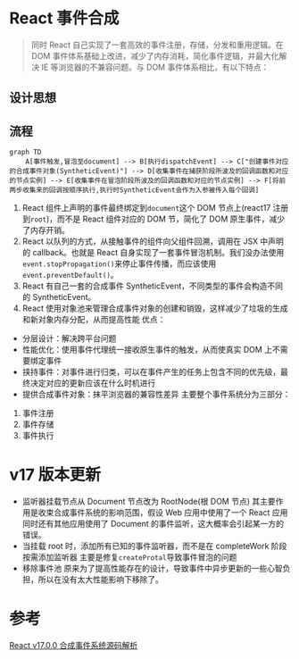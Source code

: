 # React 事件合成

> 同时
> React 自己实现了一套高效的事件注册，存储，分发和重用逻辑。在 DOM 事件体系基础上改进，减少了内存消耗，简化事件逻辑，并最大化解决 IE 等浏览器的不兼容问题。与 DOM 事件体系相比，有以下特点：

## 设计思想

## 流程

```mermaid
graph TD
    A[事件触发,冒泡至document] --> B[执行dispatchEvent] --> C["创建事件对应的合成事件对象(SyntheticEvent)"] --> D[收集事件在捕获阶段所波及的回调函数和对应的节点实例] --> E[收集事件在冒泡阶段所波及的回调函数和对应的节点实例] --> F[将前两步收集来的回调按顺序执行,执行时SyntheticEvent会作为入参被传入每个回调]
```

1. React 组件上声明的事件最终绑定到`document`这个 DOM 节点上(react17 注册到`root`)，而不是 React 组件对应的 DOM 节，简化了 DOM 原生事件，减少了内存开销。
2. React 以队列的方式，从接触事件的组件向父组件回溯，调用在 JSX 中声明的 callback。也就是 React 自身实现了一套事件冒泡机制。我们没办法使用`event.stopPropagation()`来停止事件传播，而应该使用`event.preventDefault()`。
3. React 有自己一套的合成事件 SyntheticEvent，不同类型的事件会构造不同的 SyntheticEvent。
4. React 使用对象池来管理合成事件对象的创建和销毁，这样减少了垃圾的生成和新对象内存分配，从而提高性能
   优点：

- 分层设计：解决跨平台问题
- 性能优化：使用事件代理统一接收原生事件的触发，从而使真实 DOM 上不需要绑定事件
- 挟持事件：对事件进行归类，可以在事件产生的任务上包含不同的优先级，最终决定对应的更新应该在什么时机进行
- 提供合成事件对象：抹平浏览器的兼容性差异
  主要整个事件系统分为三部分：

1. 事件注册
2. 事件存储
3. 事件执行

# v17 版本更新

- 监听器挂载节点从 Document 节点改为 RootNode(根 DOM 节点)
  其主要作用是收束合成事件系统的影响范围，假设 Web 应用中使用了一个 React 应用同时还有其他应用使用了 Document 的事件监听，这大概率会引起某一方的错误。
- 当挂载 root 时，添加所有已知的事件监听器，而不是在 completeWork 阶段按需添加监听器
  主要是修复`createProtal`导致事件冒泡的问题
- 移除事件池
  原来为了提高性能存在的设计，导致事件中异步更新的一些心智负担，所以在没有太大性能影响下移除了。

# 参考

[React v17.0.0 合成事件系统源码解析](https://zhuanlan.zhihu.com/p/384192871)
